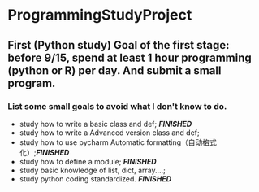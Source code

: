 # ProgrammingStudyProject
## First (Python study) Goal of the first stage: before 9/15, spend at least 1 hour programming (python or R) per day. And submit a small program. 

### List some small goals to avoid what I don't know to do.
  - study how to write a basic class and def; _**FINISHED**_
  - study how to write a Advanced version class and def; 
  - study how to use pycharm Automatic formatting（自动格式化）;_**FINISHED**_
  - study how to define a module; _**FINISHED**_
  - study basic knowledge of list, dict, array....;
  - study python coding standardized. _**FINISHED**_
